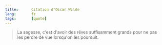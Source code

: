 ```yaml
---
title:      Citation d'Oscar Wilde
lang:       fr
tags:       [quote]
---
```


> La sagesse, c'est d'avoir des rêves suffisamment grands pour ne pas les perdre de vue lorsqu'on les poursuit.

